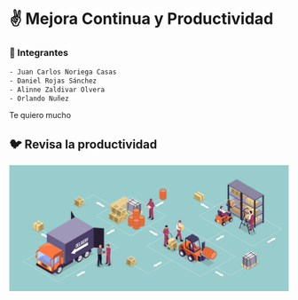 # ✌️ Mejora Continua y Productividad 

### 🐧 Integrantes

~~~
- Juan Carlos Noriega Casas
- Daniel Rojas Sánchez
- Alinne Zaldivar Olvera
- Orlando Nuñez 
~~~

Te quiero mucho

## 🐦 Revisa la productividad

[![](Img/produ.png)]()

